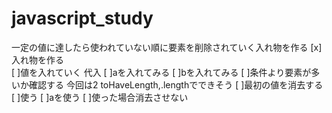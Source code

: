 # javascript_study
一定の値に達したら使われていない順に要素を削除されていく入れ物を作る
[x]入れ物を作る  
[ ]値を入れていく  代入
  [ ]aを入れてみる
  [ ]bを入れてみる
[ ]条件より要素が多いか確認する  今回は2 toHaveLength,.lengthでできそう
[ ]最初の値を消去する
[ ]使う
  [ ]aを使う
[ ]使った場合消去させない
